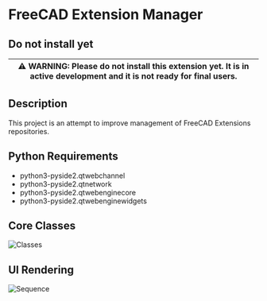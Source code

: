# FreeCAD Extension Manager

## Do not install yet

| :warning: WARNING: Please do not install this extension yet. It is in active development and it is not ready for final users. |
| --- |

## Description

This project is an attempt to improve management of FreeCAD Extensions repositories.

## Python Requirements

* python3-pyside2.qtwebchannel
* python3-pyside2.qtnetwork
* python3-pyside2.qtwebenginecore
* python3-pyside2.qtwebenginewidgets

## Core Classes

![Classes](https://github.com/mnesarco/FreeCAD_ExtMan/blob/master/Resources/docs/core-classes.png)

## UI Rendering

![Sequence](https://github.com/mnesarco/FreeCAD_ExtMan/blob/master/Resources/docs/gui-cycle.png)
